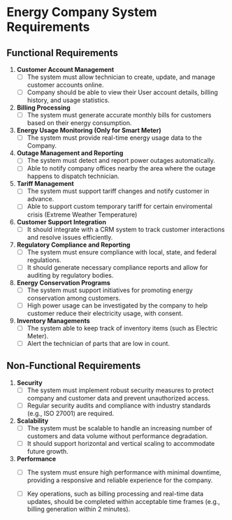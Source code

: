 # Energy Company System Requirements

## Functional Requirements

1. **Customer Account Management**
    - [ ] The system must allow technician to create, update, and manage customer accounts online.
    - [ ] Company should be able to view their User account details, billing history, and usage statistics.

2. **Billing Processing**
    - [ ] The system must generate accurate monthly bills for customers based on their energy consumption.

3. **Energy Usage Monitoring (Only for Smart Meter)**
    - [ ] The system must provide real-time energy usage data to the Company.

4. **Outage Management and Reporting**
    - [ ] The system must detect and report power outages automatically.
    - [ ] Able to notify company offices nearby the area where the outage happens to dispatch technician.

5. **Tariff Management**
    - [ ] The system must support tariff changes and notify customer in advance.
    - [ ] Able to support custom temporary tariff for certain enviromental crisis (Extreme Weather Temperature)

6. **Customer Support Integration**
    - [ ] It should integrate with a CRM system to track customer interactions and resolve issues efficiently.

7. **Regulatory Compliance and Reporting**
    - [ ] The system must ensure compliance with local, state, and federal regulations.
    - [ ] It should generate necessary compliance reports and allow for auditing by regulatory bodies.

8. **Energy Conservation Programs**
    - [ ] The system must support initiatives for promoting energy conservation among customers.
    - [ ] High power usage can be investigated by the company to help customer reduce their electricity usage, with consent.

9. **Inventory Managements**
    - [ ] The system able to keep track of inventory items (such as Electric Meter).
    - [ ] Alert the technician of parts that are low in count.

## Non-Functional Requirements

1. **Security**
    - [ ] The system must implement robust security measures to protect company and customer data and prevent unauthorized access.
    - [ ] Regular security audits and compliance with industry standards (e.g., ISO 27001) are required.

2. **Scalability**
    - [ ] The system must be scalable to handle an increasing number of customers and data volume without performance degradation.
    - [ ] It should support horizontal and vertical scaling to accommodate future growth.

3. **Performance**
    - [ ] The system must ensure high performance with minimal downtime, providing a responsive and reliable experience for the company.
    - [ ] Key operations, such as billing processing and real-time data updates, should be completed within acceptable time frames (e.g., billing generation within 2 minutes).

